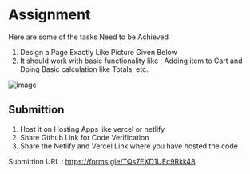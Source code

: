 # Assignment

Here are some of the tasks Need to be Achieved

1. Design a Page Exactly Like Picture Given Below
2. It should work with basic functionality like , Adding item to Cart and Doing Basic calculation like Totals, etc.

![image](https://github.com/karkhanaio/frontend-intern-assignment/assets/88369519/228bfed7-f4c7-4fae-908f-c3d94ada6c04)


## Submittion
1. Host it on Hosting Apps like vercel or netlify
2. Share Github Link for Code Verification
3. Share the Netlify and Vercel Link where you have hosted the code

Submittion URL : https://forms.gle/TQs7EXD1UEc9Rkk48
